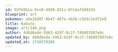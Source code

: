 ```yaml
---
id: 03fb9b1a-9ce9-4589-831c-07cbafb0833d
blueprint: art
pokemon: a9a16d07-0b47-46fa-ab26-c5b9c1edf2e8
title: Kabuto
image: art/140.png
author: 4d8d6ede-5963-429f-9c2f-74b897007e0c
updated_by: 4d8d6ede-5963-429f-9c2f-74b897007e0c
updated_at: 1716579285
---
```


